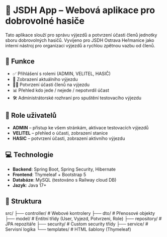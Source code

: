 # 🚒 JSDH App – Webová aplikace pro dobrovolné hasiče

Tato aplikace slouží pro správu výjezdů a potvrzení účasti členů jednotky sboru dobrovolných hasičů. Vyvíjeno pro JSDH Ostrava Heřmanice jako interní nástroj pro organizaci výjezdů a rychlou zpětnou vazbu od členů.

## 🧩 Funkce

- ✅ Přihlášení s rolemi (ADMIN, VELITEL, HASIČ)
- 📢 Zobrazení aktuálního výjezdu
- 👨‍🚒 Potvrzení účasti členů na výjezdu
- 📊 Přehled kdo jede / nejede / nepotvrdil účast
- 🛠️ Administrátorské rozhraní pro spuštění testovacího výjezdu

## 👥 Role uživatelů

- **ADMIN** – přístup ke všem stránkám, aktivace testovacích výjezdů
- **VELITEL** – přehled o účasti, zobrazení stanice
- **HASIC** – potvrzení účasti, zobrazení aktivního výjezdu

## 💻 Technologie

- **Backend**: Spring Boot, Spring Security, Hibernate
- **Frontend**: Thymeleaf + Bootstrap 5
- **Databáze**: MySQL (testováno s Railway cloud DB)
- **Jazyk**: Java 17+

## 📁 Struktura

src/
├── controller/ # Webové kontrolery
├── dto/ # Přenosové objekty
├── model/ # Entitní třídy (User, Vyjezd, Potvrzeni, Role)
├── repository/ # JPA repozitáře
├── security/ # Custom security třídy
├── service/ # Servisní logika
└── templates/ # HTML šablony (Thymeleaf)
